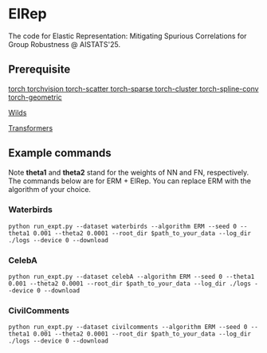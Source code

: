 # ElRep
The code for Elastic Representation: Mitigating Spurious Correlations for Group Robustness @ AISTATS'25.

## Prerequisite

[torch torchvision torch-scatter torch-sparse torch-cluster torch-spline-conv torch-geometric](https://pytorch.org/get-started/locally/)

[Wilds](https://github.com/p-lambda/wilds)

[Transformers](https://huggingface.co/docs/transformers/en/installation)

## Example commands

Note **theta1** and **theta2** stand for the weights of NN and FN, respectively. The commands below are for ERM + ElRep. You can replace ERM with the algorithm of your choice.

### Waterbirds

```
python run_expt.py --dataset waterbirds --algorithm ERM --seed 0 --theta1 0.001 --theta2 0.0001 --root_dir $path_to_your_data --log_dir ./logs --device 0 --download
```

### CelebA
```
python run_expt.py --dataset celebA --algorithm ERM --seed 0 --theta1 0.001 --theta2 0.0001 --root_dir $path_to_your_data --log_dir ./logs --device 0 --download
```

### CivilComments
```
python run_expt.py --dataset civilcomments --algorithm ERM --seed 0 --theta1 0.001 --theta2 0.0001 --root_dir $path_to_your_data --log_dir ./logs --device 0 --download
```
